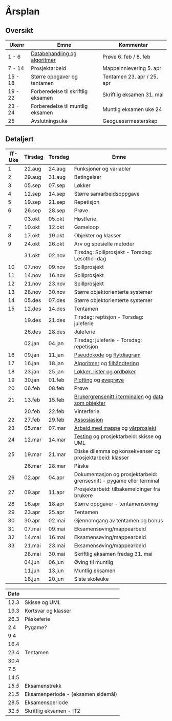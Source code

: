 # Årsplan

## Oversikt

| Ukenr   | Emne                                                            | Kommentar                  |
| ------- | --------------------------------------------------------------- | -------------------------- |
| 1 - 6   | [Databehandling og algoritmer](./databehandling-og-algoritmer/) | Prøve 6. feb / 8. feb      |
| 7 - 14  | Prosjektarbeid                                                  | Mappeinnlevering 5. apr    |
| 15 - 18 | Større oppgaver og tentamen                                     | Tentamen 23. apr / 25. apr |
| 19 - 22 | Forberedelse til skriftlig eksamen                              | Skriftlig eksamen 31. mai  |
| 23 - 24 | Forberedelse til muntlig eksamen                                | Muntlig eksamen uke 24     |
| 25      | Avslutningsuke                                                  | Geoguessrmesterskap        |

## Detaljert

| IT-Uke | Tirsdag | Torsdag | Emne                                                                                                                     |
| ------ | ------- | ------- | ------------------------------------------------------------------------------------------------------------------------ |
| 1      | 22.aug  | 24.aug  | Funksjoner og variabler                                                                                                  |
| 2      | 29.aug  | 31.aug  | Betingelser                                                                                                              |
| 3      | 05.sep  | 07.sep  | Løkker                                                                                                                   |
| 4      | 12.sep  | 14.sep  | Større samarbeidsoppgave                                                                                                 |
| 5      | 19.sep  | 21.sep  | Repetisjon                                                                                                               |
| 6      | 26.sep  | 28.sep  | Prøve                                                                                                                    |
|        | 03.okt  | 05.okt  | Høstferie                                                                                                                |
| 7      | 10.okt  | 12.okt  | Gameloop                                                                                                                 |
| 8      | 17.okt  | 19.okt  | Objekter og klasser                                                                                                      |
| 9      | 24.okt  | 26.okt  | Arv og spesielle metoder                                                                                                 |
|        | 31.okt  | 02.nov  | Tirsdag: Spillprosjekt - Torsdag: Lesotho-dag                                                                            |
| 10     | 07.nov  | 09.nov  | Spillprosjekt                                                                                                            |
| 11     | 14.nov  | 16.nov  | Spillprosjekt                                                                                                            |
| 12     | 21.nov  | 23.nov  | Spillprosjekt                                                                                                            |
| 13     | 28.nov  | 30.nov  | Større objektorienterte systemer                                                                                         |
| 14     | 05.des  | 07.des  | Større objektorienterte systemer                                                                                         |
| 15     | 12.des  | 14.des  | Tentamen                                                                                                                 |
|        | 19.des  | 21.des  | Tirsdag: reptisjon - Torsdag: juleferie                                                                                  |
|        | 26.des  | 28.des  | Juleferie                                                                                                                |
|        | 02.jan  | 04.jan  | Tirsdag: juleferie - Torsdag: repetisjon                                                                                 |
| 16     | 09.jan  | 11.jan  | [Pseudokode](/databehandling-og-algoritmer/pseudokode) og [flytdiagram](/databehandling-og-algoritmer/flytdiagram)       |
| 17     | 16.jan  | 18.jan  | [Algoritmer](/databehandling-og-algoritmer/algoritmer) og [filhåndtering](/databehandling-og-algoritmer/filhandtering)   |
| 18     | 23.jan  | 25.jan  | [Løkker, lister og ordbøker](/databehandling-og-algoritmer/lokker-lister-og-ordboker)                                    |
| 19     | 30.jan  | 01.feb  | [Plotting](/databehandling-og-algoritmer/plotting) og [øveprøve](/databehandling-og-algoritmer/oveprove)                 |
| 20     | 06.feb  | 08.feb  | Prøve                                                                                                                    |
| 21     | 13.feb  | 15.feb  | [Brukergrensenitt i terminalen](/apputvikling/brukergrensesnitt) og [data som objekter](/apputvikling/data-som-objekter) |
|        | 20.feb  | 22.feb  | Vinterferie                                                                                                              |
| 22     | 27.feb  | 29.feb  | [Assosiasjon](/apputvikling/assosiasjon)                                                                                 |
| 23     | 05.mar  | 07.mar  | [Arbeid med mappe](/mappeinnlevering/mappe) og [vårprosjekt](/mappeinnlevering/varprosjekt)                              |
| 24     | 12.mar  | 14.mar  | [Testing](/apputvikling/testing) og prosjektarbeid: skisse og UML                                                        |
| 25     | 19.mar  | 21.mar  | Etiske dilemma og konsekvenser og prosjektarbeid: klasser                                                                |
|        | 26.mar  | 28.mar  | Påske                                                                                                                    |
| 26     | 02.apr  | 04.apr  | Dokumentasjon og prosjektarbeid: grensesnitt - pygame eller terminal                                                     |
| 27     | 09.apr  | 11.apr  | Prosjektarbeid: tilbakemeldinger fra brukere                                                                             |
| 28     | 16.apr  | 18.apr  | Større oppgaver - tentamensøving                                                                                         |
| 29     | 23.apr  | 25.apr  | Tentamen                                                                                                                 |
| 30     | 30.apr  | 02.mai  | Gjennomgang av tentamen og bonus                                                                                         |
| 31     | 07.mai  | 09.mai  | Eksamensøving/mappearbeid                                                                                                |
| 32     | 14.mai  | 16.mai  | Eksamensøving/mappearbeid                                                                                                |
| 33     | 21.mai  | 23.mai  | Eksamensøving/mappearbeid                                                                                                |
|        | 28.mai  | 30.mai  | Skriftlig eksamen fredag 31. mai                                                                                         |
|        | 04.jun  | 06.jun  | Øving til muntlig                                                                                                        |
|        | 11.jun  | 13.jun  | Muntlig eksamen                                                                                                          |
|        | 18.jun  | 20.jun  | Siste skoleuke                                                                                                           |

| Dato   |                                    |
| ------ | ---------------------------------- |
| 12.3   | Skisse og UML                      |
| 19.3   | Kortsvar og klasser                |
| 26.3   | Påskeferie                         |
| 2.4    | Pygame?                            |
| 9.4    |                                    |
| 16.4   |                                    |
| 23.4   | Tentamen                           |
| 30.4   |                                    |
| 7.5    |                                    |
| 14.5   |                                    |
| _15.5_ | Eksamenstrekk                      |
| 21.5   | Eksamenperiode - (eksamen sidemål) |
| 28.5   | Eksamensperiode                    |
| _31.5_ | Skriftlig eksamen - IT2            |
